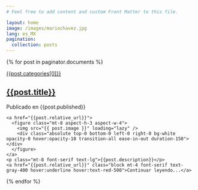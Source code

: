 ```yaml
---
# Feel free to add content and custom Front Matter to this file.

layout: home
image: /images/mariochavez.jpg
lang: es_MX
pagination:
  collection: posts
---
```


{% for post in paginator.documents %}
  <article class="p-8 border border-gray-100 lg:p-16">
    <a href="{{"/" | append: post.categories[0]}}" class="pb-1 text-xs font-bold leading-normal uppercase border-b-4 border-gray-200 md:text-sm transition-all hover:text-red-500">{{post.categories[0]}}</a>
    <a href="{{post.relative_url}}" class="hover:text-red-500 transition-colors">
      <h2 class="mt-8 font-serif text-3xl font-bold md:text-4xl">{{post.title}}</h2>
    </a>
    <p class="mt-4 font-serif italic text-gray-400 text-md md:text-lg">Publicado en {{post.published}}</p>

    <a href="{{post.relative_url}}">
      <figure class="mt-8 aspect-h-3 aspect-w-4">
        <img src="{{ post.image }}" loading="lazy" />
        <div class="absolute top-0 bottom-0 left-0 right-0 bg-white opacity-0 hover:opacity-10 transition-all ease-in-out duration-150"></div>
      </figure>
    </a>
    <p class="mt-8 font-serif text-lg">{{post.description}}</p>
    <a href="{{post.relative_url}}" class="block mt-4 font-serif text-gray-400 hover:underline hover:text-red-500">Continuar leyendo...</a>
  </article>
{% endfor %}
